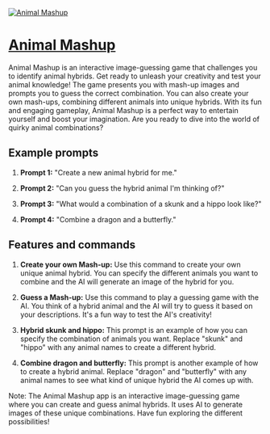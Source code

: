 [![Animal Mashup](https://files.oaiusercontent.com/file-cxJ2oRVLIQKTGtzxffOFTv1y?se=2123-10-16T19%3A23%3A39Z&sp=r&sv=2021-08-06&sr=b&rscc=max-age%3D31536000%2C%20immutable&rscd=attachment%3B%20filename%3D9b629752-0719-45f6-ad5b-a7236d8e033d.png&sig=cPhZmaIKHSB8Jy6YEq23%2Be0vdPzFXVhQJQpAzGv4GFs%3D)](https://chat.openai.com/g/g-4PdF6N6X3-animal-mashup)

# [Animal Mashup](https://chat.openai.com/g/g-4PdF6N6X3-animal-mashup)

Animal Mashup is an interactive image-guessing game that challenges you to identify animal hybrids. Get ready to unleash your creativity and test your animal knowledge! The game presents you with mash-up images and prompts you to guess the correct combination. You can also create your own mash-ups, combining different animals into unique hybrids. With its fun and engaging gameplay, Animal Mashup is a perfect way to entertain yourself and boost your imagination. Are you ready to dive into the world of quirky animal combinations?

## Example prompts

1. **Prompt 1:** "Create a new animal hybrid for me."

2. **Prompt 2:** "Can you guess the hybrid animal I'm thinking of?"

3. **Prompt 3:** "What would a combination of a skunk and a hippo look like?"

4. **Prompt 4:** "Combine a dragon and a butterfly."

## Features and commands

1. **Create your own Mash-up:** Use this command to create your own unique animal hybrid. You can specify the different animals you want to combine and the AI will generate an image of the hybrid for you.

2. **Guess a Mash-up:** Use this command to play a guessing game with the AI. You think of a hybrid animal and the AI will try to guess it based on your descriptions. It's a fun way to test the AI's creativity!

3. **Hybrid skunk and hippo:** This prompt is an example of how you can specify the combination of animals you want. Replace "skunk" and "hippo" with any animal names to create a different hybrid.

4. **Combine dragon and butterfly:** This prompt is another example of how to create a hybrid animal. Replace "dragon" and "butterfly" with any animal names to see what kind of unique hybrid the AI comes up with.

Note: The Animal Mashup app is an interactive image-guessing game where you can create and guess animal hybrids. It uses AI to generate images of these unique combinations. Have fun exploring the different possibilities!